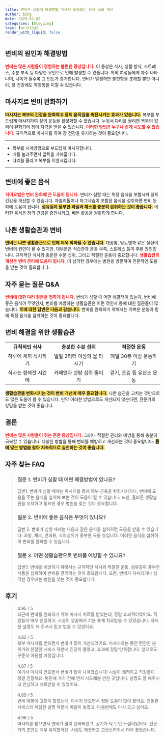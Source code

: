 ```yaml
---
title: 변비가 심할때 해결방법 마사지 도움되는 음식 소화 개선
author: bing
date: 2025-02-02
categories: [Blogging]
tags: [writing]
render_with_liquid: false
---
```



<h2 id='변비의 원인과 해결방법'>변비의 원인과 해결방법</h2>

<p><b><span style="color: #ee2323;">변비는 많은 사람들이 경험하는 불편한 증상입니다.</span></b> 이 증상은 식사, 생활 방식, 스트레스, 수분 부족 등 다양한 요인으로 인해 발생할 수 있습니다. 특히 여성들에게 자주 나타나며, 나이가 들수록 그 빈도가 증가합니다. 변비가 발생하면 불편함을 초래할 뿐만 아니라, 장 건강에도 악영향을 미칠 수 있습니다.</p>

<h2 id='마사지로 변비 완화하기'>마사지로 변비 완화하기</h2>

<p><b><span style="background-color: #ffe066;">마사지는 복부의 긴장을 완화하고 장의 움직임을 촉진시키는 효과가 있습니다.</span></b> 복부를 부드럽게 마사지하여 장의 운동을 활성화할 수 있습니다. 누워서 다리를 올리면 복부의 압력이 완화되어 장이 자극을 받을 수 있습니다. <b><span style="color: #ee2323;">이러한 방법은 누구나 쉽게 시도할 수 있습니다.</span></b> 규칙적으로 마사지를 하여 장 건강을 유지하는 것이 중요합니다.</p>

<hr />

<ul>
    <li>복부를 시계방향으로 부드럽게 마사지합니다.</li>
    <li>배를 눌러주면서 압력을 가해줍니다.</li>
    <li>다리를 올리고 복부를 이완시킵니다.</li>
</ul>

<hr />

<h2 id='변비에 좋은 음식'>변비에 좋은 음식</h2>

<p><b><span style="color: #ee2323;">식이요법은 변비 완화에 큰 도움이 됩니다.</span></b> 변비가 심할 때는 특정 음식을 포함시켜 장의 건강을 개선할 수 있습니다. 자일리톨이나 마그네슘이 포함된 음식을 섭취하면 변비 완화에 도움이 됩니다. <b><span style="background-color: #ffe066;">섬유질이 풍부한 과일과 채소를 충분히 섭취하는 것이 좋습니다.</span></b> 이러한 음식은 장의 건강을 증진시키고, 배변 활동을 원활하게 합니다.</p>

<h2 id='나쁜 생활습관과 변비'>나쁜 생활습관과 변비</h2>

<p><b><span style="background-color: #ffe066;">변비는 나쁜 생활습관으로 인해 더욱 악화될 수 있습니다.</span></b> 대장암, 당뇨병과 같은 질환이 변비의 원인이 될 수 있지만, 대부분은 식습관과 운동 부족, 스트레스 등이 주된 원인입니다. 규칙적인 식사와 충분한 수분 섭취, 그리고 적절한 운동이 중요합니다. <b><span style="color: #ee2323;">생활습관의 개선은 변비 관리에 도움이 됩니다.</span></b> 더 심각한 경우에는 병원을 방문하여 전문적인 도움을 받는 것이 필요합니다.</p>

<h2 id='자주 묻는 질문 Q&A'>자주 묻는 질문 Q&A</h2>

<p><b><span style="color: #ee2323;">변비에 대한 여러 질문을 접하게 됩니다.</span></b> 변비가 심할 때 어떤 해결책이 있는지, 변비에 좋은 음식이 무엇인지, 변비를 예방하는 생활습관은 어떤 것인지 등에 대한 질문들이 많습니다. <b><span style="background-color: #ffe066;">이에 대한 답변은 다음과 같습니다.</span></b> 변비를 완화하기 위해서는 가벼운 운동과 함께 특정 음식을 섭취하는 것이 중요합니다.</p>

<h2 id='변비 해결을 위한 생활습관'>변비 해결을 위한 생활습관</h2>

<table>
    <tr>
        <td style="text-align: center; height: 17px;"><b>규칙적인 식사</b></td>
        <td style="text-align: center; height: 17px;"><b>충분한 수분 섭취</b></td>
        <td style="text-align: center; height: 17px;"><b>적절한 운동</b></td>
    </tr>
    <tr>
        <td style="text-align: center; height: 17px;">하루에 세끼 식사하기</td>
        <td style="text-align: center; height: 17px;">일일 2리터 이상의 물 마시기</td>
        <td style="text-align: center; height: 17px;">매일 30분 이상 운동하기</td>
    </tr>
    <tr>
        <td style="text-align: center; height: 17px;">식사는 정해진 시간에</td>
        <td style="text-align: center; height: 17px;">카페인과 설탕 섭취 줄이기</td>
        <td style="text-align: center; height: 17px;">걷기, 조깅 등 유산소 운동</td>
    </tr>
</table>

<p><b><span style="background-color: #ffe066;">생활습관을 변화시키는 것이 변비 개선에 매우 중요합니다.</span></b> 나쁜 습관을 고치는 것만으로도 많은 도움이 될 수 있습니다. 만약 이러한 방법으로도 개선되지 않는다면, 전문가의 상담을 받는 것이 좋습니다.</p>

<h2 id='결론'>결론</h2>

<p><b><span style="color: #ee2323;">변비는 많은 사람들이 겪는 흔한 증상입니다.</span></b> 그러나 적절한 관리와 예방을 통해 충분히 극복할 수 있습니다. 다양한 방법을 통해 변비를 예방하고 개선하는 것이 중요합니다. <b><span style="background-color: #ffe066;">몸에 맞는 방법을 찾아 지속적으로 실천하는 것이 좋습니다.</span></b></p>


<h2 id='자주_찾는_FAQ'>자주 찾는 FAQ</h2>
<div itemscope="" itemtype="https://schema.org/FAQPage"> 
<blockquote> 
<div itemscope="" itemprop="mainEntity" itemtype="https://schema.org/Question"> 
<h3 itemprop="name">질문 1. 변비가 심할 때 어떤 해결방법이 있나요?</h3> 
<div itemscope="" itemprop="acceptedAnswer" itemtype="https://schema.org/Answer"> 
<span itemprop="text"> 
<p>답변1. 변비가 심할 때에는 마사지를 통해 복부 근육을 완화시키거나, 변비에 도움을 주는 음식을 섭취해 보는 것이 도움이 될 수 있습니다. 또한, 올바른 생활습관을 유지하고 필요한 경우 병원을 찾는 것이 중요합니다.</p> 
</span> 
</div> 
</div> 

<div itemscope="" itemprop="mainEntity" itemtype="https://schema.org/Question"> 
<h3 itemprop="name">질문 2. 변비에 좋은 음식은 무엇이 있나요?</h3> 
<div itemscope="" itemprop="acceptedAnswer" itemtype="https://schema.org/Answer"> 
<span itemprop="text"> 
<p>답변 2. 변비가 심할 때에는 다음과 같은 음식을 섭취하면 도움을 받을 수 있습니다: 과일, 채소, 견과류, 식이섬유가 풍부한 곡물 등입니다. 이러한 음식을 섭취하여 변비를 완화할 수 있습니다.</p> 
</span> 
</div> 
</div> 

<div itemscope="" itemprop="mainEntity" itemtype="https://schema.org/Question"> 
<h3 itemprop="name">질문 3. 어떤 생활습관으로 변비를 예방할 수 있나요?</h3> 
<div itemscope="" itemprop="acceptedAnswer" itemtype="https://schema.org/Answer"> 
<span itemprop="text"> 
<p>답변3. 변비를 예방하기 위해서는 규칙적인 식사와 적절한 운동, 섬유질이 풍부한 식품을 섭취하여 변비를 관리하는 것이 중요합니다. 또한, 변비가 지속되거나 심각한 경우에는 병원을 찾는 것이 중요합니다.</p> 
</span> 
</div> 
</div> 
</blockquote> 
</div>
<h2 id='후기'>후기</h2>
<div itemscope itemtype="https://schema.org/Product">
  <blockquote>
  <div itemprop="review" itemscope itemtype="https://schema.org/Review">
      <div itemprop="reviewRating" itemscope itemtype="https://schema.org/Rating"> <span itemprop="ratingValue">4.95</span> / <span itemprop="bestRating">5</span> </div>
      <span itemprop="reviewBody">최근에 변비를 완화하기 위해 마사지 치료를 받았는데, 정말 효과적이었어요. 직원들이 매우 친절하고, 시설이 깔끔해서 기분 좋게 치료받을 수 있었습니다. 자세한 설명도 해 주셔서 믿고 받을 수 있었어요.</span>
  </div>
  <br>
  <div itemprop="review" itemscope itemtype="https://schema.org/Review">
      <div itemprop="reviewRating" itemscope itemtype="https://schema.org/Rating"> <span itemprop="ratingValue">4.82</span> / <span itemprop="bestRating">5</span> </div>
      <span itemprop="reviewBody">복부 마사지를 받으면서 변비가 많이 개선되었어요. 마사지하는 동안 편안한 분위기와 친절한 서비스 덕분에 긴장이 풀렸고, 효과에 정말 만족합니다. 앞으로도 꾸준히 이용할 예정입니다.</span>
  </div>
  <br>
  <div itemprop="review" itemscope itemtype="https://schema.org/Review">
      <div itemprop="reviewRating" itemscope itemtype="https://schema.org/Rating"> <span itemprop="ratingValue">4.87</span> / <span itemprop="bestRating">5</span> </div>
      <span itemprop="reviewBody">여기서 마사지 받으면서 변비가 많이 나아졌습니다! 시설이 쾌적하고 직원들이 정말 친절해요. 병원에 가기 전에 먼저 시도해볼 만한 곳입니다. 설명도 잘 해주시고 안심하고 치료받을 수 있었어요.</span>
  </div>
  <br>
  <div itemprop="review" itemscope itemtype="https://schema.org/Review">
      <div itemprop="reviewRating" itemscope itemtype="https://schema.org/Rating"> <span itemprop="ratingValue">4.89</span> / <span itemprop="bestRating">5</span> </div>
      <span itemprop="reviewBody">변비 때문에 고민이 많았는데, 마사지 받으면서 정말 도움이 많이 됐어요. 친절한 서비스와 세심한 설명 덕분에 마음이 놓였고, 다음번에도 다시 오고 싶어요.</span>
  </div>
  <br>
  <div itemprop="review" itemscope itemtype="https://schema.org/Review">
      <div itemprop="reviewRating" itemscope itemtype="https://schema.org/Rating"> <span itemprop="ratingValue">4.96</span> / <span itemprop="bestRating">5</span> </div>
      <span itemprop="reviewBody">마사지를 받으면서 변비가 많이 완화되었고, 공기가 탁 트인 느낌이었어요. 전문가의 조언도 매우 유익했어요. 시설도 깨끗하고 고급스러워서 더욱 좋았습니다.</span>
  </div>
  </blockquote>
</div>

